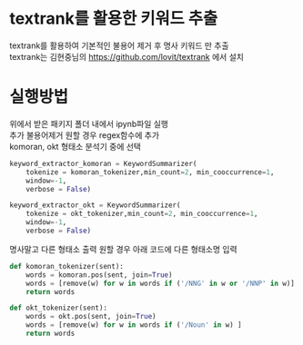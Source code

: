# textrank를 활용한 키워드 추출
textrank를 활용하여 기본적인 불용어 제거 후 명사 키워드 만 추출  
textrank는 김현중님의 https://github.com/lovit/textrank 에서 설치  
# 실행방법
위에서 받은 패키지 폴더 내에서 ipynb파일 실행  
추가 불용어제거 원할 경우 regex함수에 추가  
komoran, okt 형태소 분석기 중에 선택  
```python
keyword_extractor_komoran = KeywordSummarizer(
    tokenize = komoran_tokenizer,min_count=2, min_cooccurrence=1,
    window=-1,                
    verbose = False)

keyword_extractor_okt = KeywordSummarizer(
    tokenize = okt_tokenizer,min_count=2, min_cooccurrence=1,
    window=-1,                
    verbose = False)
```

명사말고 다른 형태소 출력 원할 경우 아래 코드에 다른 형태소명 입력  
```python
def komoran_tokenizer(sent):
    words = komoran.pos(sent, join=True)
    words = [remove(w) for w in words if ('/NNG' in w or '/NNP' in w)]
    return words

def okt_tokenizer(sent):
    words = okt.pos(sent, join=True)
    words = [remove(w) for w in words if ('/Noun' in w) ]
    return words
```
